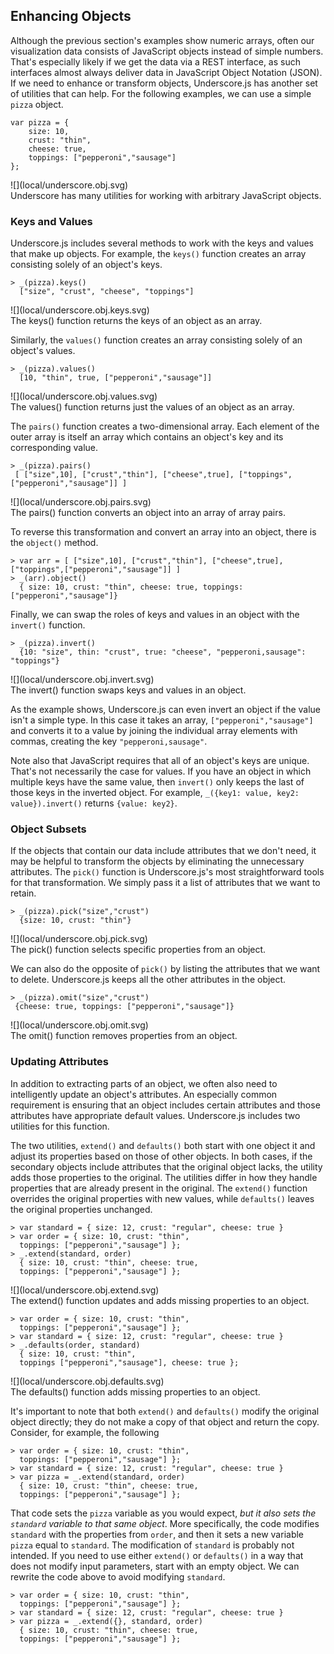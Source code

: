 ## Enhancing Objects

Although the previous section's examples show numeric arrays, often our visualization data consists of JavaScript objects instead of simple numbers. That's especially likely if we get the data via a REST interface, as such interfaces almost always deliver data in JavaScript Object Notation (JSON). If we need to enhance or transform objects, Underscore.js has another set of utilities that can help. For the following examples, we can use a simple `pizza` object.

``` {.javascript .numberLines}
var pizza = { 
    size: 10, 
    crust: "thin", 
    cheese: true, 
    toppings: ["pepperoni","sausage"]
};
```

<figure style="margin-left:0;margin-right:0;">
![](local/underscore.obj.svg)
<figcaption>Underscore has many utilities for working with arbitrary JavaScript objects.</figcaption>
</figure>

### Keys and Values

Underscore.js includes several methods to work with the keys and values that make up objects. For example, the `keys()` function creates an array consisting solely of an object's keys.

``` {.javascript .numberLines}
> _(pizza).keys()
  ["size", "crust", "cheese", "toppings"]
```

<figure style="margin-left:0;margin-right:0;">
![](local/underscore.obj.keys.svg)
<figcaption>The keys() function returns the keys of an object as an array.</figcaption>
</figure>

Similarly, the `values()` function creates an array consisting solely of an object's values.

``` {.javascript .numberLines}
> _(pizza).values()
  [10, "thin", true, ["pepperoni","sausage"]]
```

<figure style="margin-left:0;margin-right:0;">
![](local/underscore.obj.values.svg)
<figcaption>The values() function returns just the values of an object as an array.</figcaption>
</figure>

The `pairs()` function creates a two-dimensional array. Each element of the outer array is itself an array which contains an object's key and its corresponding value.

``` {.javascript .numberLines}
> _(pizza).pairs()
 [ ["size",10], ["crust","thin"], ["cheese",true], ["toppings",["pepperoni","sausage"]] ]
```

<figure style="margin-left:0;margin-right:0;">
![](local/underscore.obj.pairs.svg)
<figcaption>The pairs() function converts an object into an array of array pairs.</figcaption>
</figure>

To reverse this transformation and convert an array into an object, there is the `object()` method.

``` {.javascript .numberLines}
> var arr = [ ["size",10], ["crust","thin"], ["cheese",true], ["toppings",["pepperoni","sausage"]] ]
> _(arr).object()
  { size: 10, crust: "thin", cheese: true, toppings: ["pepperoni","sausage"]}
```

Finally, we can swap the roles of keys and values in an object with the `invert()` function.

``` {.javascript .numberLines}
> _(pizza).invert()
  {10: "size", thin: "crust", true: "cheese", "pepperoni,sausage": "toppings"}
```

<figure style="margin-left:0;margin-right:0;">
![](local/underscore.obj.invert.svg)
<figcaption>The invert() function swaps keys and values in an object.</figcaption>
</figure>

As the example shows, Underscore.js can even invert an object if the value isn't a simple type. In this case it takes an array, `["pepperoni","sausage"]` and converts it to a value by joining the individual array elements with commas, creating the key `"pepperoni,sausage"`.

Note also that JavaScript requires that all of an object's keys are unique. That's not necessarily the case for values. If you have an object in which multiple keys have the same value, then `invert()` only keeps the last of those keys in the inverted object. For example, `_({key1: value, key2: value}).invert()` returns `{value: key2}`.

### Object Subsets

If the objects that contain our data include attributes that we don't need, it may be helpful to transform the objects by eliminating the unnecessary attributes. The `pick()` function is Underscore.js's most straightforward tools for that transformation. We simply pass it a list of attributes that we want to retain.

``` {.javascript .numberLines}
> _(pizza).pick("size","crust")
  {size: 10, crust: "thin"}
```

<figure style="margin-left:0;margin-right:0;">
![](local/underscore.obj.pick.svg)
<figcaption>The pick() function selects specific properties from an object.</figcaption>
</figure>

We can also do the opposite of `pick()` by listing the attributes that we want to delete. Underscore.js keeps all the other attributes in the object.

``` {.javascript .numberLines}
> _(pizza).omit("size","crust")
 {cheese: true, toppings: ["pepperoni","sausage"]}
```

<figure style="margin-left:0;margin-right:0;">
![](local/underscore.obj.omit.svg)
<figcaption>The omit() function removes properties from an object.</figcaption>
</figure>

### Updating Attributes

In addition to extracting parts of an object, we often also need to intelligently update an object's attributes. An especially common requirement is ensuring that an object includes certain attributes and those attributes have appropriate default values. Underscore.js includes two utilities for this function.

The two utilities, `extend()` and `defaults()` both start with one object it and adjust its properties based on those of other objects. In both cases, if the secondary objects include attributes that the original object lacks, the utility adds those properties to the original. The utilities differ in how they handle properties that are already present in the original. The `extend()` function overrides the original properties with new values, while `defaults()` leaves the original properties unchanged.

``` {.javascript .numberLines}
> var standard = { size: 12, crust: "regular", cheese: true }
> var order = { size: 10, crust: "thin", 
  toppings: ["pepperoni","sausage"] };
> _.extend(standard, order)
  { size: 10, crust: "thin", cheese: true, 
  toppings: ["pepperoni","sausage"] };
```

<figure style="margin-left:0;margin-right:0;">
![](local/underscore.obj.extend.svg)
<figcaption>The extend() function updates and adds missing properties to an object.</figcaption>
</figure>

``` {.javascript .numberLines}
> var order = { size: 10, crust: "thin", 
  toppings: ["pepperoni","sausage"] };
> var standard = { size: 12, crust: "regular", cheese: true }
> _.defaults(order, standard)
  { size: 10, crust: "thin", 
  toppings ["pepperoni","sausage"], cheese: true };
```

<figure style="margin-left:0;margin-right:0;">
![](local/underscore.obj.defaults.svg)
<figcaption>The defaults() function adds missing properties to an object.</figcaption>
</figure>

It's important to note that both `extend()` and `defaults()` modify the original object directly; they do not make a copy of that object and return the copy. Consider, for example, the following

``` {.javascript .numberLines}
> var order = { size: 10, crust: "thin", 
  toppings: ["pepperoni","sausage"] };
> var standard = { size: 12, crust: "regular", cheese: true }
> var pizza = _.extend(standard, order)
  { size: 10, crust: "thin", cheese: true, 
  toppings: ["pepperoni","sausage"] };
```

That code sets the `pizza` variable as you would expect, _but it also sets the `standard` variable to that same object_. More specifically, the code modifies `standard` with the properties from `order`, and then it sets a new variable `pizza` equal to `standard`. The modification of `standard` is probably not intended. If you need to use either `extend()` or `defaults()` in a way that does not modify input parameters, start with an empty object. We can rewrite the code above to avoid modifying `standard`.

``` {.javascript .numberLines}
> var order = { size: 10, crust: "thin", 
  toppings: ["pepperoni","sausage"] };
> var standard = { size: 12, crust: "regular", cheese: true }
> var pizza = _.extend({}, standard, order)
  { size: 10, crust: "thin", cheese: true, 
  toppings: ["pepperoni","sausage"] };
```
